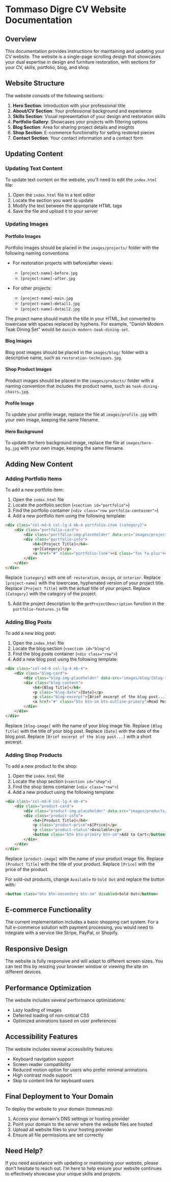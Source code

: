 # Tommaso Digre CV Website Documentation

## Overview

This documentation provides instructions for maintaining and updating your CV website. The website is a single-page scrolling design that showcases your dual expertise in design and furniture restoration, with sections for your CV, skills, portfolio, blog, and shop.

## Website Structure

The website consists of the following sections:

1. **Hero Section**: Introduction with your professional title
2. **About/CV Section**: Your professional background and experience
3. **Skills Section**: Visual representation of your design and restoration skills
4. **Portfolio Gallery**: Showcases your projects with filtering options
5. **Blog Section**: Area for sharing project details and insights
6. **Shop Section**: E-commerce functionality for selling restored pieces
7. **Contact Section**: Your contact information and a contact form

## Updating Content

### Updating Text Content

To update text content on the website, you'll need to edit the `index.html` file:

1. Open the `index.html` file in a text editor
2. Locate the section you want to update
3. Modify the text between the appropriate HTML tags
4. Save the file and upload it to your server

### Updating Images

#### Portfolio Images

Portfolio images should be placed in the `images/projects/` folder with the following naming conventions:

- For restoration projects with before/after views:
  - `[project-name]-before.jpg`
  - `[project-name]-after.jpg`
  
- For other projects:
  - `[project-name]-main.jpg`
  - `[project-name]-detail1.jpg`
  - `[project-name]-detail2.jpg`

The project name should match the title in your HTML, but converted to lowercase with spaces replaced by hyphens. For example, "Danish Modern Teak Dining Set" would be `danish-modern-teak-dining-set`.

#### Blog Images

Blog post images should be placed in the `images/blog/` folder with a descriptive name, such as `restoration-techniques.jpg`.

#### Shop Product Images

Product images should be placed in the `images/products/` folder with a naming convention that includes the product name, such as `teak-dining-chairs.jpg`.

#### Profile Image

To update your profile image, replace the file at `images/profile.jpg` with your own image, keeping the same filename.

#### Hero Background

To update the hero background image, replace the file at `images/hero-bg.jpg` with your own image, keeping the same filename.

## Adding New Content

### Adding Portfolio Items

To add a new portfolio item:

1. Open the `index.html` file
2. Locate the portfolio section (`<section id="portfolio">`)
3. Find the portfolio container (`<div class="row portfolio-container">`)
4. Add a new portfolio item using the following template:

```html
<div class="col-md-6 col-lg-4 mb-4 portfolio-item [category]">
    <div class="portfolio-card">
        <div class="portfolio-img-placeholder" data-src="images/projects/[project-name]-main.jpg"></div>
        <div class="portfolio-info">
            <h4>[Project Title]</h4>
            <p>[Category]</p>
            <a href="#" class="portfolio-link"><i class="fas fa-plus"></i></a>
        </div>
    </div>
</div>
```

Replace `[category]` with one of: `restoration`, `design`, or `interior`.
Replace `[project-name]` with the lowercase, hyphenated version of your project title.
Replace `[Project Title]` with the actual title of your project.
Replace `[Category]` with the category of the project.

5. Add the project description to the `getProjectDescription` function in the `portfolio-features.js` file

### Adding Blog Posts

To add a new blog post:

1. Open the `index.html` file
2. Locate the blog section (`<section id="blog">`)
3. Find the blog posts container (`<div class="row">`)
4. Add a new blog post using the following template:

```html
<div class="col-md-6 col-lg-4 mb-4">
    <div class="blog-card">
        <div class="blog-img-placeholder" data-src="images/blog/[blog-image].jpg"></div>
        <div class="blog-content">
            <h4>[Blog Title]</h4>
            <p class="blog-date">[Date]</p>
            <p class="blog-excerpt">[Brief excerpt of the blog post...]</p>
            <a href="#" class="btn btn-sm btn-outline-primary">Read More</a>
        </div>
    </div>
</div>
```

Replace `[blog-image]` with the name of your blog image file.
Replace `[Blog Title]` with the title of your blog post.
Replace `[Date]` with the date of the blog post.
Replace `[Brief excerpt of the blog post...]` with a short excerpt.

### Adding Shop Products

To add a new product to the shop:

1. Open the `index.html` file
2. Locate the shop section (`<section id="shop">`)
3. Find the shop items container (`<div class="row">`)
4. Add a new product using the following template:

```html
<div class="col-md-6 col-lg-4 mb-4">
    <div class="product-card">
        <div class="product-img-placeholder" data-src="images/products/[product-image].jpg"></div>
        <div class="product-info">
            <h4>[Product Title]</h4>
            <p class="product-price">$[Price]</p>
            <p class="product-status">Available</p>
            <button class="btn btn-primary btn-sm">Add to Cart</button>
        </div>
    </div>
</div>
```

Replace `[product-image]` with the name of your product image file.
Replace `[Product Title]` with the title of your product.
Replace `[Price]` with the price of the product.

For sold-out products, change `Available` to `Sold Out` and replace the button with:

```html
<button class="btn btn-secondary btn-sm" disabled>Sold Out</button>
```

## E-commerce Functionality

The current implementation includes a basic shopping cart system. For a full e-commerce solution with payment processing, you would need to integrate with a service like Stripe, PayPal, or Shopify.

## Responsive Design

The website is fully responsive and will adapt to different screen sizes. You can test this by resizing your browser window or viewing the site on different devices.

## Performance Optimization

The website includes several performance optimizations:

- Lazy loading of images
- Deferred loading of non-critical CSS
- Optimized animations based on user preferences

## Accessibility Features

The website includes several accessibility features:

- Keyboard navigation support
- Screen reader compatibility
- Reduced motion option for users who prefer minimal animations
- High contrast mode support
- Skip to content link for keyboard users

## Final Deployment to Your Domain

To deploy the website to your domain (tommas.no):

1. Access your domain's DNS settings or hosting provider
2. Point your domain to the server where the website files are hosted
3. Upload all website files to your hosting provider
4. Ensure all file permissions are set correctly

## Need Help?

If you need assistance with updating or maintaining your website, please don't hesitate to reach out. I'm here to help ensure your website continues to effectively showcase your unique skills and projects.
